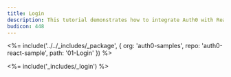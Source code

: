 ```yaml
---
title: Login
description: This tutorial demonstrates how to integrate Auth0 with ReactJS to add authentication and authorization to your app
budicon: 448
---
```


<%= include('../../_includes/_package', {
  org: 'auth0-samples',
  repo: 'auth0-react-sample',
  path: '01-Login'
}) %>

<%= include('_includes/_login') %>
